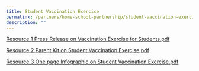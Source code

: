 ```yaml
---
title: Student Vaccination Exercise
permalink: /partners/home-school-partnership/student-vaccination-exercise/
description: ""
---
```

[Resource 1 Press Release on Vaccination Exercise for Students.pdf](/files/Resource%201%20Press%20Release%20on%20Vaccination%20Exercise%20for%20Students.pdf)
  
[Resource 2 Parent Kit on Student Vaccination Exercise.pdf](/files/Resource%202%20Parent%20Kit%20on%20Student%20Vaccination%20Exercise.pdf)
  
[Resource 3 One page Infographic on Student Vaccination Exercise.pdf](/files/Resource%203%20One%20page%20Infographic%20on%20Student%20Vaccination%20Exercise.pdf)